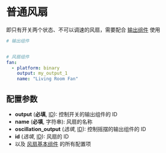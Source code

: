 # 普通风扇

即只有开关两个状态、不可以调速的风扇，需要配合 [输出组件](esphome/components/output/) 使用



```yaml
# 输出组件


# 风扇组件
fan:
  - platform: binary
    output: my_output_1
    name: "Living Room Fan"
```

## **配置参数**

- **output** (**必填**, [ID](esphome/guides/configuration-types#id)): 控制开关的输出组件的 ID
- **name** (**必填**, 字符串): 风扇的名称
- **oscillation_output** (*选填*, [ID](esphome/guides/configuration-types#id)): 控制摇摆的输出组件的 ID
- **id** (*选填*, [ID](esphome/guides/configuration-types#id)): 风扇的 ID
- 以及 [风扇基本组件](esphome/components/fan/) 的所有配置项